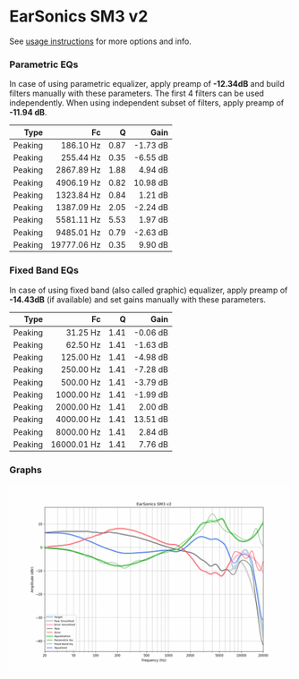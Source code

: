 # EarSonics SM3 v2
See [usage instructions](https://github.com/jaakkopasanen/AutoEq#usage) for more options and info.

### Parametric EQs
In case of using parametric equalizer, apply preamp of **-12.34dB** and build filters manually
with these parameters. The first 4 filters can be used independently.
When using independent subset of filters, apply preamp of **-11.94 dB**.

| Type    | Fc          |    Q | Gain     |
|--------:|------------:|-----:|---------:|
| Peaking | 186.10 Hz   | 0.87 | -1.73 dB |
| Peaking | 255.44 Hz   | 0.35 | -6.55 dB |
| Peaking | 2867.89 Hz  | 1.88 | 4.94 dB  |
| Peaking | 4906.19 Hz  | 0.82 | 10.98 dB |
| Peaking | 1323.84 Hz  | 0.84 | 1.21 dB  |
| Peaking | 1387.09 Hz  | 2.05 | -2.24 dB |
| Peaking | 5581.11 Hz  | 5.53 | 1.97 dB  |
| Peaking | 9485.01 Hz  | 0.79 | -2.63 dB |
| Peaking | 19777.06 Hz | 0.35 | 9.90 dB  |

### Fixed Band EQs
In case of using fixed band (also called graphic) equalizer, apply preamp of **-14.43dB**
(if available) and set gains manually with these parameters.

| Type    | Fc          |    Q | Gain     |
|--------:|------------:|-----:|---------:|
| Peaking | 31.25 Hz    | 1.41 | -0.06 dB |
| Peaking | 62.50 Hz    | 1.41 | -1.63 dB |
| Peaking | 125.00 Hz   | 1.41 | -4.98 dB |
| Peaking | 250.00 Hz   | 1.41 | -7.28 dB |
| Peaking | 500.00 Hz   | 1.41 | -3.79 dB |
| Peaking | 1000.00 Hz  | 1.41 | -1.99 dB |
| Peaking | 2000.00 Hz  | 1.41 | 2.00 dB  |
| Peaking | 4000.00 Hz  | 1.41 | 13.51 dB |
| Peaking | 8000.00 Hz  | 1.41 | 2.84 dB  |
| Peaking | 16000.01 Hz | 1.41 | 7.76 dB  |

### Graphs
![](./EarSonics%20SM3%20v2.png)